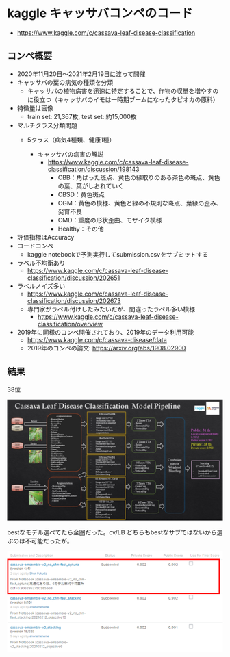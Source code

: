 # kaggle キャッサバコンペのコード
- https://www.kaggle.com/c/cassava-leaf-disease-classification

## コンペ概要
- 2020年11月20日〜2021年2月19日に渡って開催
- キャッサバの葉の病気の種類を分類
    - キャッサバの植物病害を迅速に特定することで、作物の収量を増やすのに役立つ（キャッサバのイモは一時期ブームになったタピオカの原料）
- 特徴量は画像
    - train set: 21,367枚, test set: 約15,000枚
- マルチクラス分類問題
    - 5クラス（病気4種類、健康1種）

        - キャッサバの病害の解説
            - https://www.kaggle.com/c/cassava-leaf-disease-classification/discussion/198143
                - CBB：角ばった斑点、黄色の縁取りのある茶色の斑点、黄色の葉、葉がしおれていく
                - CBSD：黄色斑点
                - CGM：黄色の模様、黄色と緑の不規則な斑点、葉縁の歪み、発育不良
                - CMD：重度の形状歪曲、モザイク模様
                - Healthy：その他
- 評価指標はAccuracy
- コードコンペ
    - kaggle notebookで予測実行してsubmission.csvをサブミットする
- ラベル不均衡あり
    - https://www.kaggle.com/c/cassava-leaf-disease-classification/discussion/202651
- ラベルノイズ多い
    - https://www.kaggle.com/c/cassava-leaf-disease-classification/discussion/202673
    - 専門家がラベル付けしたみたいだが、間違ったラベル多い模様
        - https://www.kaggle.com/c/cassava-leaf-disease-classification/overview
- 2019年に同様のコンペ開催されており、2019年のデータ利用可能
    - https://www.kaggle.com/c/cassava-disease/data
    - 2019年のコンペの論文: https://arxiv.org/abs/1908.02900



## 結果

38位

![img1](Cassava_Leaf_Disease_Classification_Model_Pipeline.jpg)


bestなモデル選べてたら金圏だった。cv/LB どちらもbestなサブではないから選ぶのは不可能だったが。

![img2](sub_img.png)